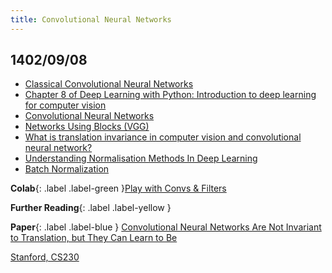 ```yaml
---
title: Convolutional Neural Networks
---
```


## 1402/09/08

* [Classical Convolutional Neural Networks](https://connectjaya.com/classical-convolutional-neural-networkscnn/)
* [Chapter 8 of Deep Learning with Python: Introduction to deep learning for computer vision](https://fumdrive.um.ac.ir/index.php/s/tbdbtwzCkqbMoGD)
* [Convolutional Neural Networks](https://d2l.ai/chapter_convolutional-neural-networks/index.html)
* [Networks Using Blocks (VGG)](https://d2l.ai/chapter_convolutional-modern/vgg.html)
* [What is translation invariance in computer vision and convolutional neural network?](https://stats.stackexchange.com/questions/208936/what-is-translation-invariance-in-computer-vision-and-convolutional-neural-netwo)
* [Understanding Normalisation Methods In Deep Learning](https://analyticsindiamag.com/understanding-normalization-methods-in-deep-learning/)
* [Batch Normalization](https://d2l.ai/chapter_convolutional-modern/batch-norm.html)

**Colab**{: .label .label-green }[Play with Convs & Filters](https://colab.research.google.com/github/fum-cs/dl/blob/main/code/conv_play.ipynb)

**Further Reading**{: .label .label-yellow }

**Paper**{: .label .label-blue } [Convolutional Neural Networks Are Not Invariant to Translation, but They Can Learn to Be](https://jmlr.org/papers/v22/21-0019.html)

[Stanford, CS230](https://stanford.edu/~shervine/l/fa/teaching/cs-230/)